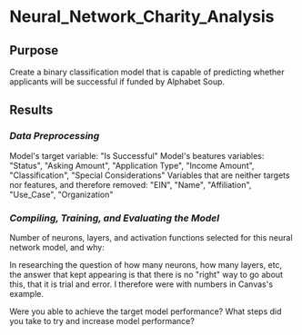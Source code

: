 # Neural_Network_Charity_Analysis

## Purpose
Create a binary classification model that is capable of predicting whether applicants will be successful if funded by Alphabet Soup.

## Results

### _Data Preprocessing_

Model's target variable: "Is Successful"
Model's beatures variables: "Status", "Asking Amount", "Application Type", "Income Amount", "Classification", "Special Considerations"
Variables that are neither targets nor features, and therefore removed:  "EIN", "Name", "Affiliation", "Use_Case", "Organization"

### _Compiling, Training, and Evaluating the Model_
Number of neurons, layers, and activation functions selected for this neural network model, and why:

In researching the question of how many neurons, how many layers, etc, the answer that kept appearing is that there is no "right" way to go about this, that it is trial and error.  I therefore were with numbers in Canvas's example.  

Were you able to achieve the target model performance?
What steps did you take to try and increase model performance?
